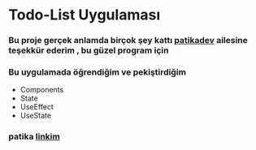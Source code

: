 # Todo-List Uygulaması

### Bu proje gerçek anlamda birçok şey kattı [patikadev](https://app.patika.dev/) ailesine teşekkür ederim , bu güzel program için

### Bu uygulamada öğrendiğim ve pekiştirdiğim

- Components
- State
- UseEffect
- UseState

### patika [linkim](https://app.patika.dev/ayhandasyuvarlar)